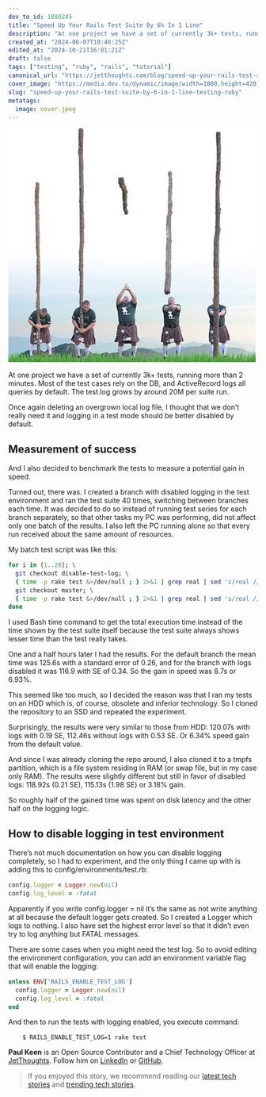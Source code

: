 ```yaml
---
dev_to_id: 1880245
title: "Speed Up Your Rails Test Suite By 6% In 1 Line"
description: "At one project we have a set of currently 3k+ tests, running more than 2 minutes. Most of the test..."
created_at: "2024-06-07T10:40:25Z"
edited_at: "2024-10-21T16:01:21Z"
draft: false
tags: ["testing", "ruby", "rails", "tutorial"]
canonical_url: "https://jetthoughts.com/blog/speed-up-your-rails-test-suite-by-6-in-1-line-testing-ruby/"
cover_image: "https://media.dev.to/dynamic/image/width=1000,height=420,fit=cover,gravity=auto,format=auto/https%3A%2F%2Fraw.githubusercontent.com%2Fjetthoughts%2Fjetthoughts.github.io%2Fmaster%2Fstatic%2Fassets%2Fimg%2Fblog%2Fspeed-up-your-rails-test-suite-by-6-in-1-line-testing-ruby%2Ffile_0.jpeg"
slug: "speed-up-your-rails-test-suite-by-6-in-1-line-testing-ruby"
metatags:
  image: cover.jpeg
---
```

![](file_0.jpeg)

At one project we have a set of currently 3k+ tests, running more than 2 minutes. Most of the test cases rely on the DB, and ActiveRecord logs all queries by default. The test.log grows by around 20M per suite run.

Once again deleting an overgrown local log file, I thought that we don’t really need it and logging in a test mode should be better disabled by default.

## Measurement of success

And I also decided to benchmark the tests to measure a potential gain in speed.

Turned out, there was. I created a branch with disabled logging in the test environment and ran the test suite 40 times, switching between branches each time. It was decided to do so instead of running test series for each branch separately, so that other tasks my PC was performing, did not affect only one batch of the results. I also left the PC running alone so that every run received about the same amount of resources.

My batch test script was like this:

```bash
for i in {1..20}; \
  git checkout disable-test-log; \
  { time -p rake test &>/dev/null ; } 2>&1 | grep real | sed 's/real //' >> test_runs_nologs; \
  git checkout master; \
  { time -p rake test &>/dev/null ; } 2>&1 | grep real | sed 's/real //' >> test_runs_default; \
done
```

I used Bash time command to get the total execution time instead of the time shown by the test suite itself because the test suite always shows lesser time than the test really takes.

One and a half hours later I had the results. For the default branch the mean time was 125.6s with a standard error of 0.26, and for the branch with logs disabled it was 116.9 with SE of 0.34. So the gain in speed was 8.7s or 6.93%.

This seemed like too much, so I decided the reason was that I ran my tests on an HDD which is, of course, obsolete and inferior technology. So I cloned the repository to an SSD and repeated the experiment.

Surprisingly, the results were very similar to those from HDD: 120.07s with logs with 0.19 SE, 112.46s without logs with 0.53 SE. Or 6.34% speed gain from the default value.

And since I was already cloning the repo around, I also cloned it to a tmpfs partition, which is a file system residing in RAM (or swap file, but in my case only RAM). The results were slightly different but still in favor of disabled logs: 118.92s (0.21 SE), 115.13s (1.98 SE) or 3.18% gain.

So roughly half of the gained time was spent on disk latency and the other half on the logging logic.

## How to disable logging in test environment

There’s not much documentation on how you can disable logging completely, so I had to experiment, and the only thing I came up with is adding this to config/environments/test.rb:

```ruby
config.logger = Logger.new(nil)
config.log_level = :fatal
```

Apparently if you write config.logger = nil it’s the same as not write anything at all because the default logger gets created. So I created a Logger which logs to nothing. I also have set the highest error level so that it didn’t even try to log anything but FATAL messages.

There are some cases when you might need the test log. So to avoid editing the environment configuration, you can add an environment variable flag that will enable the logging:

```ruby
unless ENV['RAILS_ENABLE_TEST_LOG']
  config.logger = Logger.new(nil)
  config.log_level = :fatal
end
```

And then to run the tests with logging enabled, you execute command:
```
    $ RAILS_ENABLE_TEST_LOG=1 rake test
```
**Paul Keen** is an Open Source Contributor and a Chief Technology Officer at [JetThoughts](https://www.jetthoughts.com). Follow him on [LinkedIn](https://www.linkedin.com/in/paul-keen/) or [GitHub](https://github.com/pftg).
>  If you enjoyed this story, we recommend reading our [latest tech stories](https://jtway.co/latest) and [trending tech stories](https://jtway.co/trending).

